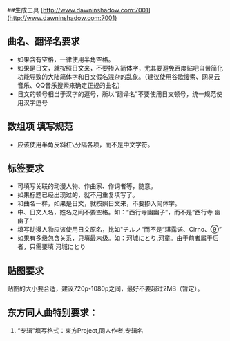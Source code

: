 ##生成工具
[http://www.dawninshadow.com:7001](http://www.dawninshadow.com:7001)

## 曲名、翻译名要求

* 如果含有空格，一律使用半角空格。
* 如果是日文，就按照日文来，不要掺入简体字，尤其要避免百度贴吧自带简化功能导致的大陆简体字和日文假名混杂的乱象。（建议使用谷歌搜索、网易云音乐、QQ音乐搜索来确定正规的曲名）
* 日文的顿号相当于汉字的逗号，所以“翻译名”不要使用日文顿号，统一规范使用汉字逗号

## 数组项 填写规范

* 应该使用半角反斜杠`\`分隔各项，而不是中文字符。

## 标签要求

* 可填写关联的动漫人物、作曲家、作词者等，随意。
* 如果标题已经出现过的，就不用重复填写了。
* 和曲名一样，如果是日文，就按照日文来，不要掺入简体字。
* 中、日文人名，姓名之间不要空格。如：“西行寺幽幽子”，而不是“西行寺 幽幽子”
* 填写动漫人物应该使用日文原名，比如"チルノ"而不是“琪露诺、Cirno、⑨”
* 如果有多级包含关系，只填最末级。如：河城にとり,河童。由于前者属于后者，只需要填 河城にとり

## 贴图要求

贴图的大小要合适，建议720p-1080p之间，最好不要超过2MB（暂定）。

## 东方同人曲特别要求：
1. “专辑”填写格式：東方Project,同人作者,专辑名
